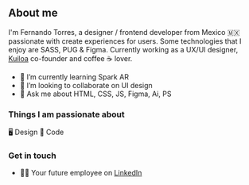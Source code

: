 <!--
**ferdsng/ferdsng** is a ✨ _special_ ✨ repository because its `README.md` (this file) appears on your GitHub profile.

Here are some ideas to get you started:

🔭 I’m currently working on ...
🌱 I’m currently learning ...
👯 I’m looking to collaborate on ...
- 🤔 I’m looking for help with ...
- 💬 Ask me about ...
- 📫 How to reach me: ...
- 😄 Pronouns: ...
- ⚡ Fun fact: ...
-->

## About me
I'm Fernando Torres, a designer / frontend developer from Mexico 🇲🇽 passionate with create experiences for users. Some technologies that I enjoy are SASS, PUG & Figma. Currently working as a UX/UI designer, [Kuiloa](https://www.kuiloa.mx) co-founder and coffee ☕️ lover.

- 🌱 I’m currently learning Spark AR
- 👯 I’m looking to collaborate on UI design
- 💬 Ask me about HTML, CSS, JS, Figma, Ai, PS


### Things I am passionate about
🖥 Design
👾 Code

### Get in touch
- 👨‍💻 Your future employee on [LinkedIn](https://www.linkedin.com/in/ferdsng/)


